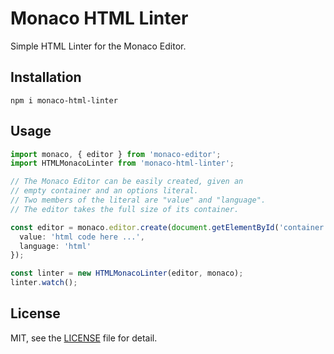 # Monaco HTML Linter
Simple HTML Linter for the Monaco Editor.

## Installation

```
npm i monaco-html-linter
```

## Usage

```ts
import monaco, { editor } from 'monaco-editor';
import HTMLMonacoLinter from 'monaco-html-linter';

// The Monaco Editor can be easily created, given an
// empty container and an options literal.
// Two members of the literal are "value" and "language".
// The editor takes the full size of its container.

const editor = monaco.editor.create(document.getElementById('container'), {
  value: 'html code here ...',
  language: 'html'
});

const linter = new HTMLMonacoLinter(editor, monaco);
linter.watch();

```

## License

MIT, see the [LICENSE](/LICENSE.md) file for detail.